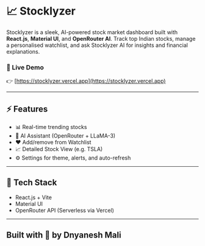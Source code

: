 # 📈 Stocklyzer

Stocklyzer is a sleek, AI-powered stock market dashboard built with **React.js**, **Material UI**, and **OpenRouter AI**. Track top Indian stocks, manage a personalised watchlist, and ask Stocklyzer AI for insights and financial explanations.

### 🔗 Live Demo
👉 [https://stocklyzer.vercel.app](https://stocklyzer.vercel.app)

---

## ⚡ Features

- 📊 Real-time trending stocks
- 🧠 AI Assistant (OpenRouter + LLaMA-3)
- ❤️ Add/remove from Watchlist
- 📈 Detailed Stock View (e.g. TSLA)
- ⚙️ Settings for theme, alerts, and auto-refresh

---

## 🚀 Tech Stack

- React.js + Vite
- Material UI
- OpenRouter API (Serverless via Vercel)

---

## Built with 💚 by Dnyanesh Mali
